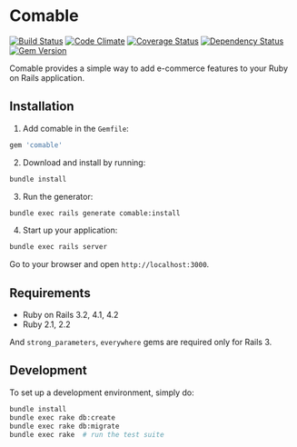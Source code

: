 # Comable

[![Build Status](https://img.shields.io/travis/hyoshida/comable.svg?style=flat-square)](http://travis-ci.org/hyoshida/comable)
[![Code Climate](https://img.shields.io/codeclimate/github/hyoshida/comable.svg?style=flat-square)](https://codeclimate.com/github/hyoshida/comable)
[![Coverage Status](https://img.shields.io/coveralls/hyoshida/comable.svg?style=flat-square)](https://coveralls.io/r/hyoshida/comable)
[![Dependency Status](https://img.shields.io/gemnasium/hyoshida/comable.svg?style=flat-square)](https://gemnasium.com/hyoshida/comable)
[![Gem Version](https://img.shields.io/gem/v/comable.svg?style=flat-square)](https://rubygems.org/gems/comable)

Comable provides a simple way to add e-commerce features to your Ruby on Rails application.

## Installation

1. Add comable in the `Gemfile`:

  ```ruby
  gem 'comable'
  ```

2. Download and install by running:

  ```bash
  bundle install
  ```

3. Run the generator:

  ```bash
  bundle exec rails generate comable:install
  ```

4. Start up your application:

  ```bash
  bundle exec rails server
  ```

  Go to your browser and open `http://localhost:3000`.

## Requirements

* Ruby on Rails 3.2, 4.1, 4.2
* Ruby 2.1, 2.2

And `strong_parameters`, `everywhere` gems are required only for Rails 3.

## Development

To set up a development environment, simply do:

```bash
bundle install
bundle exec rake db:create
bundle exec rake db:migrate
bundle exec rake  # run the test suite
```
